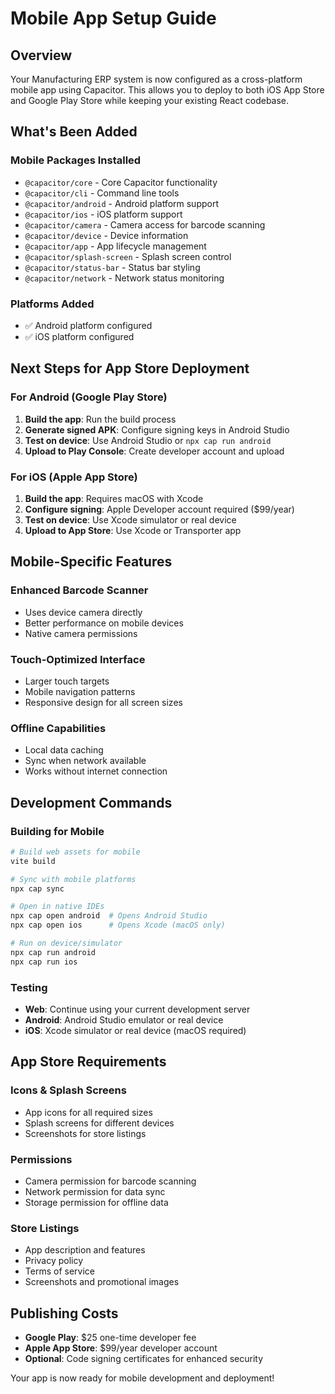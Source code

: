# Mobile App Setup Guide

## Overview
Your Manufacturing ERP system is now configured as a cross-platform mobile app using Capacitor. This allows you to deploy to both iOS App Store and Google Play Store while keeping your existing React codebase.

## What's Been Added

### Mobile Packages Installed
- `@capacitor/core` - Core Capacitor functionality
- `@capacitor/cli` - Command line tools
- `@capacitor/android` - Android platform support
- `@capacitor/ios` - iOS platform support
- `@capacitor/camera` - Camera access for barcode scanning
- `@capacitor/device` - Device information
- `@capacitor/app` - App lifecycle management
- `@capacitor/splash-screen` - Splash screen control
- `@capacitor/status-bar` - Status bar styling
- `@capacitor/network` - Network status monitoring

### Platforms Added
- ✅ Android platform configured
- ✅ iOS platform configured

## Next Steps for App Store Deployment

### For Android (Google Play Store)
1. **Build the app**: Run the build process
2. **Generate signed APK**: Configure signing keys in Android Studio
3. **Test on device**: Use Android Studio or `npx cap run android`
4. **Upload to Play Console**: Create developer account and upload

### For iOS (Apple App Store)
1. **Build the app**: Requires macOS with Xcode
2. **Configure signing**: Apple Developer account required ($99/year)
3. **Test on device**: Use Xcode simulator or real device
4. **Upload to App Store**: Use Xcode or Transporter app

## Mobile-Specific Features

### Enhanced Barcode Scanner
- Uses device camera directly
- Better performance on mobile devices
- Native camera permissions

### Touch-Optimized Interface
- Larger touch targets
- Mobile navigation patterns
- Responsive design for all screen sizes

### Offline Capabilities
- Local data caching
- Sync when network available
- Works without internet connection

## Development Commands

### Building for Mobile
```bash
# Build web assets for mobile
vite build

# Sync with mobile platforms
npx cap sync

# Open in native IDEs
npx cap open android  # Opens Android Studio
npx cap open ios      # Opens Xcode (macOS only)

# Run on device/simulator
npx cap run android
npx cap run ios
```

### Testing
- **Web**: Continue using your current development server
- **Android**: Android Studio emulator or real device
- **iOS**: Xcode simulator or real device (macOS required)

## App Store Requirements

### Icons & Splash Screens
- App icons for all required sizes
- Splash screens for different devices
- Screenshots for store listings

### Permissions
- Camera permission for barcode scanning
- Network permission for data sync
- Storage permission for offline data

### Store Listings
- App description and features
- Privacy policy
- Terms of service
- Screenshots and promotional images

## Publishing Costs
- **Google Play**: $25 one-time developer fee
- **Apple App Store**: $99/year developer account
- **Optional**: Code signing certificates for enhanced security

Your app is now ready for mobile development and deployment!